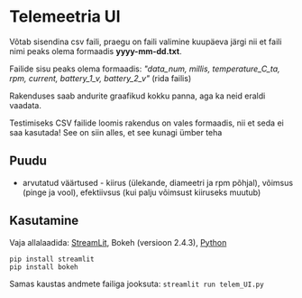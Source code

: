 # Telemeetria UI

Võtab sisendina csv faili, praegu on faili valimine kuupäeva järgi nii et faili nimi peaks olema formaadis **yyyy-mm-dd.txt**. 

Failide sisu peaks olema formaadis: *"data_num, millis, temperature_C_ta, rpm, current, battery_1_v, battery_2_v"* (rida failis)

Rakenduses saab andurite graafikud kokku panna, aga ka neid eraldi vaadata.

Testimiseks CSV failide loomis rakendus on vales formaadis, nii et seda ei saa kasutada! See on siin alles, et see kunagi ümber teha 

## Puudu
- arvutatud väärtused - kiirus (ülekande, diameetri ja rpm põhjal), võimsus (pinge ja vool), efektiivsus (kui palju võimsust kiiruseks muutub)

## Kasutamine
Vaja allalaadida: [StreamLit](https://docs.streamlit.io/get-started/installation), Bokeh (versioon 2.4.3), [Python](https://www.python.org/downloads/)

```
pip install streamlit
pip install bokeh
```

Samas kaustas andmete failiga jooksuta:
```streamlit run telem_UI.py```
